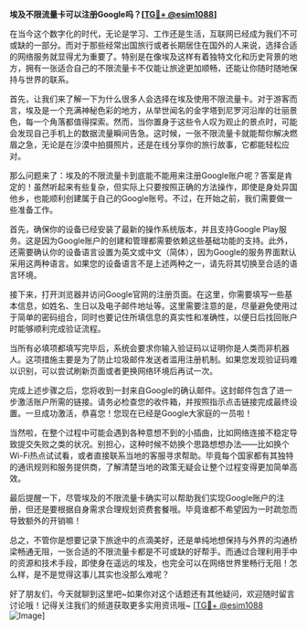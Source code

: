 **埃及不限流量卡可以注册Google吗？[[TG💪+ @esim1088](https://t.me/s/esim1088)]**

在当今这个数字化的时代，无论是学习、工作还是生活，互联网已经成为我们不可或缺的一部分。而对于那些经常出国旅行或者长期居住在国外的人来说，选择合适的网络服务就显得尤为重要了。特别是在像埃及这样有着独特文化和历史背景的地方，拥有一张适合自己的不限流量卡不仅能让旅途更加顺畅，还能让你随时随地保持与世界的联系。

首先，让我们来了解一下为什么很多人会选择在埃及使用不限流量卡。对于游客而言，埃及是一个充满神秘色彩的地方，从举世闻名的金字塔到尼罗河沿岸的壮丽景色，每一个角落都值得探索。然而，当你置身于这些令人叹为观止的景点时，可能会发现自己手机上的数据流量瞬间告急。这时候，一张不限流量卡就能帮你解决燃眉之急，无论是在沙漠中拍摄照片，还是在线分享你的旅行故事，它都能轻松应对。

那么问题来了：埃及的不限流量卡到底能不能用来注册Google账户呢？答案是肯定的！虽然听起来有些复杂，但实际上只要按照正确的方法操作，即使是身处异国他乡，也能顺利创建属于自己的Google账号。不过，在开始之前，我们需要做一些准备工作。

首先，确保你的设备已经安装了最新的操作系统版本，并且支持Google Play服务。这是因为Google账户的创建和管理都需要依赖这些基础功能的支持。此外，还需要确认你的设备语言设置为英文或中文（简体），因为Google的服务界面默认采用这两种语言。如果您的设备语言不是上述两种之一，请先将其切换至合适的语言环境。

接下来，打开浏览器并访问Google官网的注册页面。在这里，你需要填写一些基本信息，如姓名、生日以及电子邮件地址等。这里需要注意的是，尽量避免使用过于简单的密码组合，同时也要记住所填信息的真实性和准确性，以便日后找回账户时能够顺利完成验证流程。

当所有必填项都填写完毕后，系统会要求你输入验证码以证明你是人类而非机器人。这项措施主要是为了防止垃圾邮件发送者滥用注册机制。如果您发现验证码难以识别，可以尝试刷新页面或者更换网络环境后再试一次。

完成上述步骤之后，您将收到一封来自Google的确认邮件。这封邮件包含了进一步激活账户所需的链接。请务必检查您的收件箱，并按照指示点击链接完成最终设置。一旦成功激活，恭喜您！您现在已经是Google大家庭的一员啦！

当然啦，在整个过程中可能会遇到各种意想不到的小插曲，比如网络连接不稳定导致提交失败之类的状况。别担心，这种时候不妨换个思路想想办法——比如换个Wi-Fi热点试试看，或者直接联系当地的客服寻求帮助。毕竟每个国家都有其独特的通讯规则和服务提供商，了解清楚当地的政策无疑会让整个过程变得更加简单高效。

最后提醒一下，尽管埃及的不限流量卡确实可以帮助我们实现Google账户的注册，但还是要根据自身需求合理规划资费套餐哦。毕竟谁都不希望因为一时疏忽而导致额外的开销嘛！

总之，不管你是想要记录下旅途中的点滴美好，还是单纯地想保持与外界的沟通桥梁畅通无阻，一张合适的不限流量卡都是不可或缺的好帮手。而通过合理利用手中的资源和技术手段，即使身在遥远的埃及，也完全可以在网络世界里畅行无阻！怎么样，是不是觉得这事儿其实也没那么难呢？

好了朋友们，今天就聊到这里吧~如果你对这个话题还有其他疑问，欢迎随时留言讨论哦！记得关注我们的频道获取更多实用资讯哦~ [[TG💪+ @esim1088](https://t.me/s/esim1088) ![Image](https://i.postimg.cc/4NQfJmqS/Snipaste-2025-05-13-00-14-12.png)]